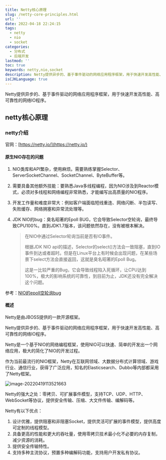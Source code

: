 ```yaml
---
title: Netty核心原理
slug: /netty-core-principles.html
url: ''
date: 2022-04-18 22:24:15
tags:
  - netty
  - nio
  - socket
categories:
  - 分布式
  - 后端开发
lastmod: ''
toc: true
keywords: netty,nio,socket
description: Netty提供异步的、基于事件驱动的网络应用程序框架，用于快速开发高性能、高可靠性的网络IO程序。
isCJKLanguage: true
---
```

Netty提供异步的、基于事件驱动的网络应用程序框架，用于快速开发高性能、高可靠性的网络IO程序。

<!-- more -->

## netty核心原理

### netty介绍

官网：[https://netty.io/](https://netty.io/)

#### 原生NIO存在的问题

1. NIO类库和API繁杂，使用麻烦。需要熟练掌握Selector、ServerSocketChannel、SocketChannel、ByteBuffer等。

2. 需要具备其他额外技能：要熟悉Java多线程编程，因为NIO涉及到Reactor模式，必须对多线程和网络编程非常熟悉，才能编写出高质量的NIO程序。

3. 开发工作量和难度非常大：例如客户端面临短线重连、网络闪断、半包读写、失败缓存、网络拥塞和异常流处理等。

4. JDK NIO的bug：臭名昭著的Epoll BUG，它会导致Selector空轮询，最终导致CPU100%。直到JDK1.7版本，该问题依然存在，没有被根本解决。

   > 在NIO中通过Selector轮询当前是否有IO事件。
   >
   > 根据JDK NIO api的描述，Selector的select()方法会一致阻塞，直到IO事件到达或者超时。但是在Linux平台上有时候会出现问题，在某些场景下select方法会直接返回，这就是臭名昭著的Epoll Bug。
   >
   > 这是一比较严重的Bug，它会导致线程陷入死循环，让CPU达到100%，极大的影响系统的可靠性，到目前为止，JDK还没有完全解决这个问题。

参考：[NIO的epoll空轮询bug](https://www.cnblogs.com/JAYIT/p/8241634.html)

#### 概述

Netty是由JBOSS提供的一款开源框架。

Netty提供异步的、基于事件驱动的网络应用程序框架，用于快速开发高性能、高可靠性的网络IO程序。

Netty是一个基于NIO的网络编程框架，使用NIO可以快速、简单的开发出一个网络应用，极大的简化了NIO的开发过程。

作为当前最流行的NIO框架，Netty在互联网领域、大数据分布式计算领域、游戏行业、通信行业，获得了广泛应用，知名的Elasticsearch、Dubbo等内部都采用了Netty框架。

![image-20220419113521663](https://img1.terwer.space/image-20220419113521663.png)

Netty的强大之处：零拷贝、可扩展事件模型，支持TCP、UDP、HTTP、WebSocket等协议，提供安全传输、压缩、大文件传输、编解码等。

Netty有以下优点：

1. 设计优雅，提供阻塞和非阻塞Socket，提供灵活可扩展的事件模型，提供高度可定制的线程模型。
2. 具备更高的性能和更大的吞吐量，使用零拷贝技术最小化不必要的内存复制，减少资源的消耗。
3. 提供安全传输特性。
4. 支持多种主流协议，预置多种编解码功能，支持用户开发私有协议。